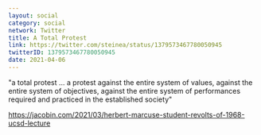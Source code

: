 ```yaml
---
layout: social
category: social
network: Twitter
title: A Total Protest
link: https://twitter.com/steinea/status/1379573467780050945
twitterID: 1379573467780050945
date: 2021-04-06
---
```


"a total protest ... a protest against the entire system of values, against the entire system of objectives, against the entire system of performances required and practiced in the established society"

<https://jacobin.com/2021/03/herbert-marcuse-student-revolts-of-1968-ucsd-lecture>
